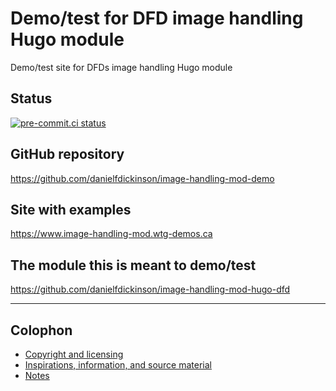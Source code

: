 # Demo/test for DFD image handling Hugo module

Demo/test site for DFDs image handling Hugo module

## Status

[![pre-commit.ci
status](https://results.pre-commit.ci/badge/github/danielfdickinson/image-handling-mod-demo/main.svg)](https://results.pre-commit.ci/latest/github/danielfdickinson/image-handling-mod-demo/main)

## GitHub repository

<https://github.com/danielfdickinson/image-handling-mod-demo>

## Site with examples

<https://www.image-handling-mod.wtg-demos.ca>

## The module this is meant to demo/test

<https://github.com/danielfdickinson/image-handling-mod-hugo-dfd>

-------

## Colophon

* [Copyright and licensing](LICENSE)
* [Inspirations, information, and source material](ACKNOWLEDGEMENTS.md)
* [Notes](README-NOTES.md)
